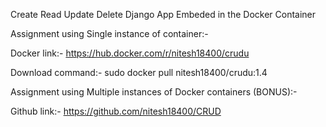 Create Read Update Delete Django App Embeded in the Docker Container

Assignment using Single instance of container:-

Docker link:- https://hub.docker.com/r/nitesh18400/crudu

Download command:- sudo docker pull nitesh18400/crudu:1.4

Assignment using Multiple instances of Docker containers (BONUS):-

Github link:- https://github.com/nitesh18400/CRUD
